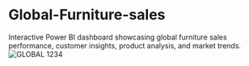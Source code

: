 # Global-Furniture-sales
Interactive Power BI dashboard showcasing global furniture sales performance, customer insights, product analysis, and market trends.
![GLOBAL 1234](https://github.com/user-attachments/assets/145ca6c7-7435-475f-b86e-6ac0784435b6)

